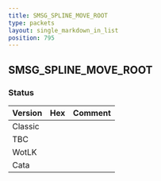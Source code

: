 ```yaml
---
title: SMSG_SPLINE_MOVE_ROOT
type: packets
layout: single_markdown_in_list
position: 795
---
```


## SMSG_SPLINE_MOVE_ROOT

### Status

Version | Hex | Comment
---------- | ---------- | ---------- 
Classic |  |  
TBC |  |  
WotLK |  |  
Cata |  |  
